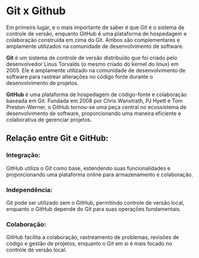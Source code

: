 # Git x Github 
Em primeiro lugar, e o mais importante de saber é que Git é o sistema de controle de versão, enquanto GitHub é uma plataforma de hospedagem e colaboração construída em cima do Git. Ambos são complementares e amplamente utilizados na comunidade de desenvolvimento de software.

**Git** é um sistema de controle de versão distribuído que foi criado pelo desenvolvedor Linus Torvalds (o mesmo criado do kernel do linux) em 2005. Ele é amplamente utilizado na comunidade de desenvolvimento de software para rastrear alterações no código fonte durante o desenvolvimento de projetos.

**GitHub** é uma plataforma de hospedagem de código-fonte e colaboração baseada em Git. Fundada em 2008 por Chris Wanstrath, PJ Hyett e Tom Preston-Werner, o GitHub tornou-se uma peça central no ecossistema de desenvolvimento de software, proporcionando uma maneira eficiente e colaborativa de gerenciar projetos.

## Relação entre Git e GitHub:

### Integração:
GitHub utiliza o Git como base, estendendo suas funcionalidades e proporcionando uma plataforma online para armazenamento e colaboração.
### Independência:
Git pode ser utilizado sem o GitHub, permitindo controle de versão local, enquanto o GitHub depende do Git para suas operações fundamentais.
### Colaboração:
GitHub facilita a colaboração, rastreamento de problemas, revisões de código e gestão de projetos, enquanto o Git em si é mais focado no controle de versão local.